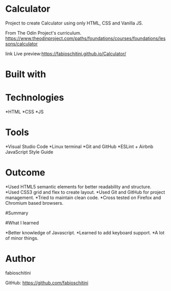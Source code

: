 

# Calculator

Project to create Calculator using only HTML, CSS and Vanilla JS.

From The Odin Project's curriculum.
https://www.theodinproject.com/paths/foundations/courses/foundations/lessons/calculator

link Live preview:https://fabioschitini.github.io/Calculator/

# Built with

# Technologies

*HTML
*CSS
*JS

# Tools

*Visual Studio Code
*Linux terminal
*Git and GitHub
*ESLint + Airbnb JavaScript Style Guide

# Outcome
*Used HTML5 semantic elements for better readability and structure.
*Used CSS3 grid and flex to create layout.
*Used Git and GitHub for project management.
*Tried to maintain clean code.
*Cross tested on Firefox and Chromium based browsers.

#Summary

#What I learned

*Better knowledge of Javascript.
*Learned to add keyboard support.
*A lot of minor things.

# Author

fabioschitini

GitHub: https://github.com/fabioschitini







